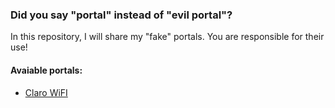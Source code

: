 ### Did you say "portal" instead of "evil portal"?
In this repository, I will share my "fake" portals.
You are responsible for their use!
#### Avaiable portals: 

 - [Claro WiFI](/claro)
